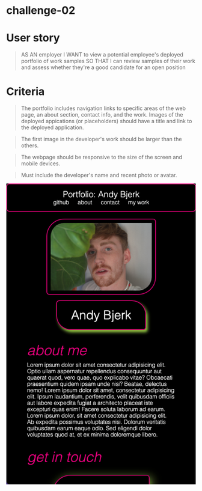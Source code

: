 # challenge-02

# User story
> AS AN employer
>I WANT to view a potential employee's deployed portfolio of work samples
>SO THAT I can review samples of their work and assess whether they're a good candidate for an open position

# Criteria
>The portfolio includes navigation links to specific areas of the web page, an about section, contact info, and the work. Images of the deployed appications (or placeholders) should have a title and link to the deployed application. 

>The first image in the developer's work should be larger than the others. 

>The webpage should be responsive to the size of the screen and mobile devices. 

>Must include the developer's name and recent photo or avatar. 

![portfolio screenshot](./images/portfolio-ss.png)
